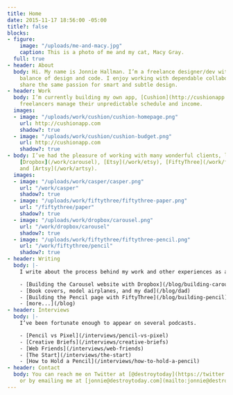 ```yaml
---
title: Home
date: 2015-11-17 18:56:00 -05:00
title?: false
blocks:
- figure:
    image: "/uploads/me-and-macy.jpg"
    caption: This is a photo of me and my cat, Macy Gray.
  full: true
- header: About
  body: Hi. My name is Jonnie Hallman. I’m a freelance designer/dev with a healthy
    balance of design and code. I enjoy working with dependable collaborators who
    share the same passion for smart and subtle design.
- header: Work
  body: I’m currently building my own app, [Cushion](http://cushionapp.com), to help
    freelancers manage their unpredictable schedule and income.
  images:
  - image: "/uploads/work/cushion/cushion-homepage.png"
    url: http://cushionapp.com
    shadow?: true
  - image: "/uploads/work/cushion/cushion-budget.png"
    url: http://cushionapp.com
    shadow?: true
- body: I’ve had the pleasure of working with many wonderful clients, like [Casper](/work/casper),
    [Dropbox](/work/carousel), [Etsy](/work/etsy), [FiftyThree](/work/fiftythree-pencil),
    and [Artsy](/work/artsy).
  images:
  - image: "/uploads/work/casper/casper.png"
    url: "/work/casper"
    shadow?: true
  - image: "/uploads/work/fiftythree/fiftythree-paper.png"
    url: "/fiftythree/paper"
    shadow?: true
  - image: "/uploads/work/dropbox/carousel.png"
    url: "/work/dropbox/carousel"
    shadow?: true
  - image: "/uploads/work/fiftythree/fiftythree-pencil.png"
    url: "/work/fiftythree/pencil"
    shadow?: true
- header: Writing
  body: |-
    I write about the process behind my work and other experiences as a freelancer and independent developer.

    - [Building the Carousel website with Dropbox](/blog/building-carousel)
    - [Book covers, model airplanes, and my dad](/blog/dad)
    - [Building the Pencil page with FiftyThree](/blog/building-pencil)
    - [more...](/blog)
- header: Interviews
  body: |-
    I’ve been fortunate enough to appear on several podcasts.

    - [Pencil vs Pixel](/interviews/pencil-vs-pixel)
    - [Creative Briefs](/interviews/creative-briefs)
    - [Web Friends](/interviews/web-friends)
    - [The Start](/interviews/the-start)
    - [How to Hold a Pencil](/interviews/how-to-hold-a-pencil)
- header: Contact
  body: You can reach me on Twitter at [@destroytoday](https://twitter.com/destroytoday)
    or by emailing me at [jonnie@destroytoday.com](mailto:jonnie@destroytoday.com).
---
```


